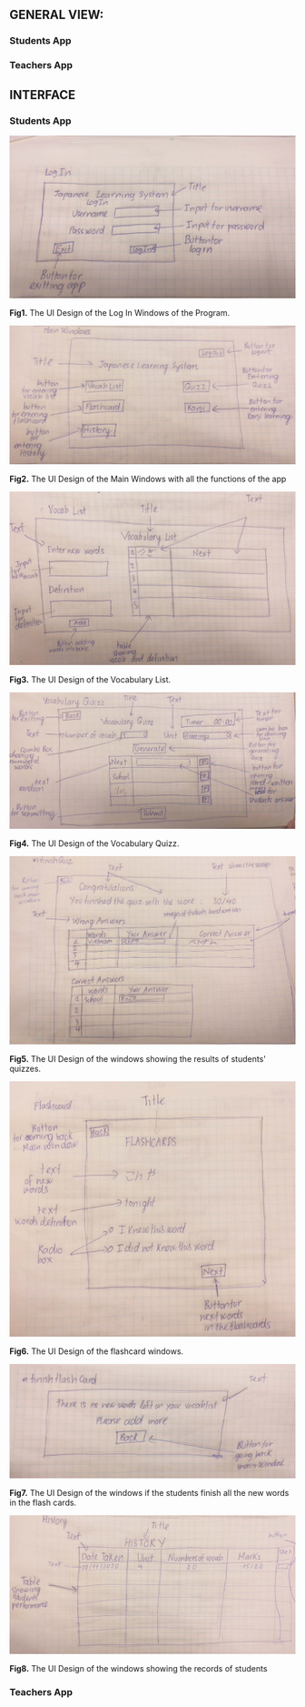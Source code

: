 
## GENERAL VIEW:

### Students App


### Teachers App



## INTERFACE

### Students App

![SystemDiagram](LogIn.jpg)

  **Fig1.** The UI Design of the Log In Windows of the Program.
  
![SystemDiagram](MainWins.jpg)

  **Fig2.** The UI Design of the Main Windows with all the functions of the app

![SystemDiagram](VocabList.jpg)

  **Fig3.** The UI Design of the Vocabulary List.
  

![SystemDiagram](VocabQuizz.jpg)

  **Fig4.** The UI Design of the Vocabulary Quizz.


![SystemDiagram](finishQuizz.jpg)

  **Fig5.** The UI Design of the windows showing the results of students' quizzes.

![SystemDiagram](Flashcard.jpg)

  **Fig6.** The UI Design of the flashcard windows.

![SystemDiagram](finishFlash.jpg)

  **Fig7.** The UI Design of the windows if the students finish all the new words in the flash cards.
 
 ![SystemDiagram](History.jpg)

  **Fig8.** The UI Design of the windows showing the records of students



### Teachers App
  
  

